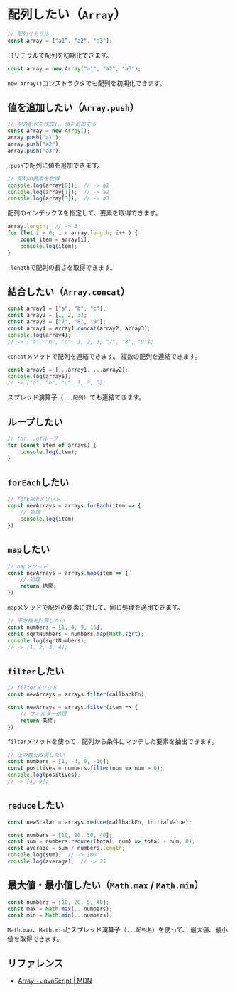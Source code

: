 # 配列したい（`Array`）

```js
// 配列リテラル
const array = ["a1", "a2", "a3"];
```

`[]`リテラルで配列を初期化できます。

```js
const array = new Array("a1", "a2", "a3");
```

`new Array()`コンストラクタでも配列を初期化できます。

## 値を追加したい（`Array.push`）

```js
// 空の配列を作成し、値を追加する
const array = new Array();
array.push("a1");
array.push("a2");
array.push("a3");
```

`.push`で配列に値を追加できます。

```js
// 配列の要素を取得
console.log(array[0]);  // -> a1
console.log(array[1]);  // -> a2
console.log(array[3]);  // -> a3
```

配列のインデックスを指定して、要素を取得できます。

```js
array.length;  // -> 3
for (let i = 0; i < array.length; i++ ) {
    const item = array[i];
    console.log(item);
}
```

`.length`で配列の長さを取得できます。

## 結合したい（`Array.concat`）

```js
const array1 = ["a", "b", "c"];
const array2 = [1, 2, 3];
const array3 = ["7", "8", "9"];
const array4 = array1.concat(array2, array3);
console.log(array4);
// -> ["a", "b", "c", 1, 2, 3, "7", "8", "9"];
```

`concat`メソッドで配列を連結できます。
複数の配列を連結できます。

```js
const array5 = [...array1, ...array2];
console.log(array5);
// -> ["a", "b", "c", 1, 2, 3];
```

スプレッド演算子（`...配列`）でも連結できます。

## ループしたい

```js
// for...ofループ
for (const item of arrays) {
    console.log(item);
}
```

## `forEach`したい

```js
// forEachメソッド
const newArrays = arrays.forEach(item => {
    // 処理
    console.log(item)
})
```

## `map`したい

```js
// mapメソッド
const newArrays = arrays.map(item => {
    // 処理
    return 結果;
})
```

`map`メソッドで配列の要素に対して、同じ処理を適用できます。

```js
// 平方根を計算したい
const numbers = [1, 4, 9, 16];
const sqrtNumbers = numbers.map(Math.sqrt);
console.log(sqrtNumbers);
// -> [1, 2, 3, 4];
```

## `filter`したい

```js
// filterメソッド
const newArrays = arrays.filter(callbackFn);

const newArrays = arrays.filter(item => {
    // フィルター処理
    return 条件;
})
```

`filter`メソッドを使って、配列から条件にマッチした要素を抽出できます。

```js
// 正の数を取得したい
const numbers = [1, -4, 9, -16];
const positives = numbers.filter(num => num > 0);
console.log(positives);
// -> [1, 9];
```

## `reduce`したい

```js
const newScalar = arrays.reduce(callbackFn, initialValue);
```

```js
const numbers = [10, 20, 30, 40];
const sum = numbers.reduce((total, num) => total + num, 0);
const average = sum / numbers.length;
console.log(sum);  // -> 100
console.log(average);  // -> 25
```

## 最大値・最小値したい（`Math.max` / `Math.min`）

```js
const numbers = [10, 20, 5, 40];
const max = Math.max(...numbers);
const min = Math.min(...numbers);
```

`Math.max`、`Math.min`とスプレッド演算子（`...配列名`）を使って、
最大値、最小値を取得できます。

## リファレンス

- [Array - JavaScript | MDN](https://developer.mozilla.org/ja/docs/Web/JavaScript/Reference/Global_Objects/Array)
